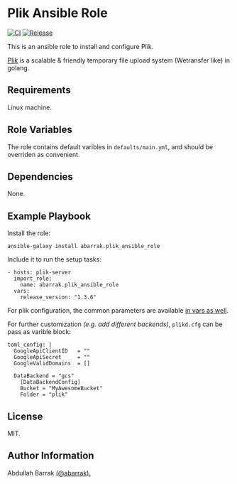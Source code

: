 Plik Ansible Role
=================
[![CI](https://github.com/abarrak/plik-ansible-role/actions/workflows/ci.yml/badge.svg?branch=main)](https://github.com/abarrak/plik-ansible-role/actions/workflows/ci.yml)
[![Release](https://github.com/abarrak/plik-ansible-role/actions/workflows/release.yml/badge.svg)](https://github.com/abarrak/plik-ansible-role/actions/workflows/release.yml)

This is an ansible role to install and configure Plik.

[Plik](https://github.com/root-gg/plik) is a scalable & friendly temporary file upload system (Wetransfer like) in golang.

Requirements
------------

Linux machine.

Role Variables
--------------

The role contains default varibles in `defaults/main.yml`, and should be overriden as convenient.

    
Dependencies
------------

None.

Example Playbook
----------------

Install the role:

    ansible-galaxy install abarrak.plik_ansible_role

Include it to run the setup tasks:

    - hosts: plik-server
      import_role:
        name: abarrak.plik_ansible_role
      vars:
        release_version: "1.3.6"

For plik configuration, the common parameters are available [in vars as well](https://github.com/abarrak/plik-ansible-role/blob/main/defaults/main.yml). 

For further customization _(e.g. add different backends)_, `plikd.cfg` can be pass as varible block:

    toml_config: |
      GoogleApiClientID   = ""
      GoogleApiSecret     = ""
      GoogleValidDomains  = []

      DataBackend = "gcs"
        [DataBackendConfig]
        Bucket = "MyAwesomeBucket"
        Folder = "plik"

License
-------

MIT.

Author Information
------------------

Abdullah Barrak [(@abarrak).](https://github.com/abarrak)
